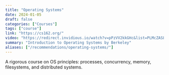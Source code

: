 ```yaml
---
title: "Operating Systems"
date: 2024-01-05
draft: false
categories: ["Courses"]
tags: ["course"]
link: "https://cs162.org/"
video: "https://redirect.invidious.io/watch?v=pPzVV2kkGHc&list=PLMcZASLnrVs5qyBC-dc4bFRtC8ROPYmS0"
summary: "Introduction to Operating Systems by Berkeley"
aliases: ["/recommendations/operating-systems/"]
---
```


A rigorous course on OS principles: processes, concurrency, memory, filesystems, and distributed systems.
